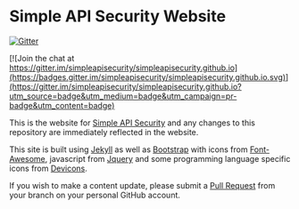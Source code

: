# Simple API Security Website
[![Gitter](https://badges.gitter.im/simpleapisecurity/simpleapisecurity.github.io.svg)](https://gitter.im/simpleapisecurity/simpleapisecurity.github.io?utm_source=badge&utm_medium=badge&utm_campaign=pr-badge)

[![Join the chat at https://gitter.im/simpleapisecurity/simpleapisecurity.github.io](https://badges.gitter.im/simpleapisecurity/simpleapisecurity.github.io.svg)](https://gitter.im/simpleapisecurity/simpleapisecurity.github.io?utm_source=badge&utm_medium=badge&utm_campaign=pr-badge&utm_content=badge)

This is the website for [Simple API Security](https://simpleapisecurity.github.io) and any changes to this repository
are immediately reflected in the website.

This site is built using [Jekyll](http://jekyllrb.com) as well as [Bootstrap](http://getbootstrap.com) with icons from
[Font-Awesome](http://fortawesome.github.io/Font-Awesome/), javascript from [Jquery](https://jquery.com) and some
programming language specific icons from [Devicons](http://devicon.fr).

If you wish to make a content update, please submit a [Pull Request](https://help.github.com/articles/using-pull-requests/)
from your branch on your personal GitHub account.